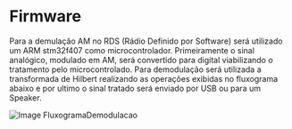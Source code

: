 # Firmware

Para a demulação AM no RDS (Rádio Definido por Software) será utilizado um ARM stm32f407 como microcontrolador. Primeiramente o sinal  analógico, modulado em AM, será convertido para digital viabilizando o tratamento pelo microcontrolado. Para demodulação será utilizada a transformada de Hilbert realizando as operações exibidas no fluxograma abaixo e por ultimo o sinal tratado será enviado por USB ou para um Speaker.

![Image FluxogramaDemodulacao](link-to-image)
